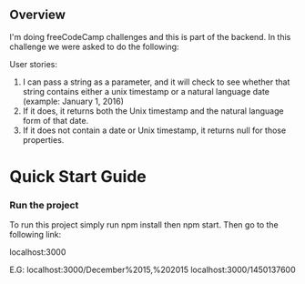 ## Overview
I'm doing freeCodeCamp challenges and this is part of the backend. In this challenge we were asked to do the following:

User stories:

1) I can pass a string as a parameter, and it will check to see whether that string contains either a unix timestamp or a natural language date (example: January 1, 2016)
2) If it does, it returns both the Unix timestamp and the natural language form of that date.
3) If it does not contain a date or Unix timestamp, it returns null for those properties.


# Quick Start Guide

### Run the project

To run this project simply run npm install then npm start. Then go to the following link:

localhost:3000<your-date>

E.G:
localhost:3000/December%2015,%202015
localhost:3000/1450137600
